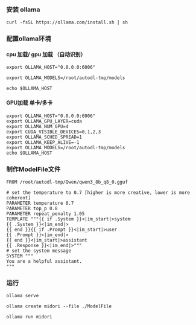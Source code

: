 ### 安装 ollama
```shell
curl -fsSL https://ollama.com/install.sh | sh
```


### 配置ollama环境

#### cpu 加载/ gpu 加载 （自动识别）
```shell
export OLLAMA_HOST="0.0.0.0:6006"

export OLLAMA_MODELS=/root/autodl-tmp/models

echo $OLLAMA_HOST
```

#### GPU加载 单卡/多卡
```shell
export OLLAMA_HOST="0.0.0.0:6006"
export OLLAMA_GPU_LAYER=cuda
export OLLAMA_NUM_GPU=4
export CUDA_VISIBLE_DEVICES=0,1,2,3
export OLLAMA_SCHED_SPREAD=1
export OLLAMA_KEEP_ALIVE=-1
export OLLAMA_MODELS=/root/autodl-tmp/models
echo $OLLAMA_HOST
```


### 制作ModelFile文件
```text
FROM /root/autodl-tmp/Qwen/qwen3_8b_q8_0.gguf

# set the temperature to 0.7 [higher is more creative, lower is more coherent]
PARAMETER temperature 0.7
PARAMETER top_p 0.8
PARAMETER repeat_penalty 1.05
TEMPLATE """{{ if .System }}<|im_start|>system
{{ .System }}<|im_end|>
{{ end }}{{ if .Prompt }}<|im_start|>user
{{ .Prompt }}<|im_end|>
{{ end }}<|im_start|>assistant
{{ .Response }}<|im_end|>"""
# set the system message
SYSTEM """
You are a helpful assistant.
"""
```

### 运行
```shell
ollama serve

ollama create midori --file ./ModelFile

ollama run midori
```